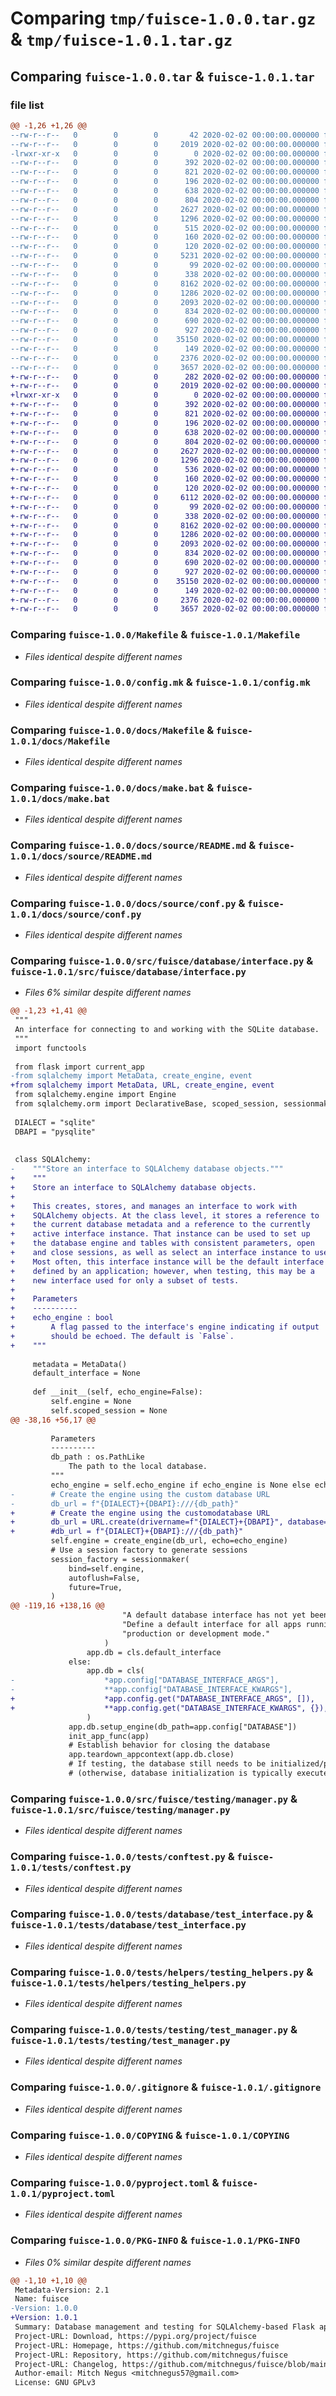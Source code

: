# Comparing `tmp/fuisce-1.0.0.tar.gz` & `tmp/fuisce-1.0.1.tar.gz`

## Comparing `fuisce-1.0.0.tar` & `fuisce-1.0.1.tar`

### file list

```diff
@@ -1,26 +1,26 @@
--rw-r--r--   0        0        0       42 2020-02-02 00:00:00.000000 fuisce-1.0.0/CHANGELOG.md
--rw-r--r--   0        0        0     2019 2020-02-02 00:00:00.000000 fuisce-1.0.0/Makefile
-lrwxr-xr-x   0        0        0        0 2020-02-02 00:00:00.000000 fuisce-1.0.0/README.md -> docs/source/README.md
--rw-r--r--   0        0        0      392 2020-02-02 00:00:00.000000 fuisce-1.0.0/_vimrc_local.vim
--rw-r--r--   0        0        0      821 2020-02-02 00:00:00.000000 fuisce-1.0.0/config.mk
--rw-r--r--   0        0        0      196 2020-02-02 00:00:00.000000 fuisce-1.0.0/requirements.txt
--rw-r--r--   0        0        0      638 2020-02-02 00:00:00.000000 fuisce-1.0.0/docs/Makefile
--rw-r--r--   0        0        0      804 2020-02-02 00:00:00.000000 fuisce-1.0.0/docs/make.bat
--rw-r--r--   0        0        0     2627 2020-02-02 00:00:00.000000 fuisce-1.0.0/docs/source/README.md
--rw-r--r--   0        0        0     1296 2020-02-02 00:00:00.000000 fuisce-1.0.0/docs/source/conf.py
--rw-r--r--   0        0        0      515 2020-02-02 00:00:00.000000 fuisce-1.0.0/docs/source/index.rst
--rw-r--r--   0        0        0      160 2020-02-02 00:00:00.000000 fuisce-1.0.0/src/fuisce/_version.py
--rw-r--r--   0        0        0      120 2020-02-02 00:00:00.000000 fuisce-1.0.0/src/fuisce/database/__init__.py
--rw-r--r--   0        0        0     5231 2020-02-02 00:00:00.000000 fuisce-1.0.0/src/fuisce/database/interface.py
--rw-r--r--   0        0        0       99 2020-02-02 00:00:00.000000 fuisce-1.0.0/src/fuisce/testing/__init__.py
--rw-r--r--   0        0        0      338 2020-02-02 00:00:00.000000 fuisce-1.0.0/src/fuisce/testing/config.py
--rw-r--r--   0        0        0     8162 2020-02-02 00:00:00.000000 fuisce-1.0.0/src/fuisce/testing/manager.py
--rw-r--r--   0        0        0     1286 2020-02-02 00:00:00.000000 fuisce-1.0.0/tests/conftest.py
--rw-r--r--   0        0        0     2093 2020-02-02 00:00:00.000000 fuisce-1.0.0/tests/database/test_interface.py
--rw-r--r--   0        0        0      834 2020-02-02 00:00:00.000000 fuisce-1.0.0/tests/helpers/testing_helpers.py
--rw-r--r--   0        0        0      690 2020-02-02 00:00:00.000000 fuisce-1.0.0/tests/testing/test_manager.py
--rw-r--r--   0        0        0      927 2020-02-02 00:00:00.000000 fuisce-1.0.0/.gitignore
--rw-r--r--   0        0        0    35150 2020-02-02 00:00:00.000000 fuisce-1.0.0/COPYING
--rw-r--r--   0        0        0      149 2020-02-02 00:00:00.000000 fuisce-1.0.0/LICENSE
--rw-r--r--   0        0        0     2376 2020-02-02 00:00:00.000000 fuisce-1.0.0/pyproject.toml
--rw-r--r--   0        0        0     3657 2020-02-02 00:00:00.000000 fuisce-1.0.0/PKG-INFO
+-rw-r--r--   0        0        0      282 2020-02-02 00:00:00.000000 fuisce-1.0.1/CHANGELOG.md
+-rw-r--r--   0        0        0     2019 2020-02-02 00:00:00.000000 fuisce-1.0.1/Makefile
+lrwxr-xr-x   0        0        0        0 2020-02-02 00:00:00.000000 fuisce-1.0.1/README.md -> docs/source/README.md
+-rw-r--r--   0        0        0      392 2020-02-02 00:00:00.000000 fuisce-1.0.1/_vimrc_local.vim
+-rw-r--r--   0        0        0      821 2020-02-02 00:00:00.000000 fuisce-1.0.1/config.mk
+-rw-r--r--   0        0        0      196 2020-02-02 00:00:00.000000 fuisce-1.0.1/requirements.txt
+-rw-r--r--   0        0        0      638 2020-02-02 00:00:00.000000 fuisce-1.0.1/docs/Makefile
+-rw-r--r--   0        0        0      804 2020-02-02 00:00:00.000000 fuisce-1.0.1/docs/make.bat
+-rw-r--r--   0        0        0     2627 2020-02-02 00:00:00.000000 fuisce-1.0.1/docs/source/README.md
+-rw-r--r--   0        0        0     1296 2020-02-02 00:00:00.000000 fuisce-1.0.1/docs/source/conf.py
+-rw-r--r--   0        0        0      536 2020-02-02 00:00:00.000000 fuisce-1.0.1/docs/source/index.rst
+-rw-r--r--   0        0        0      160 2020-02-02 00:00:00.000000 fuisce-1.0.1/src/fuisce/_version.py
+-rw-r--r--   0        0        0      120 2020-02-02 00:00:00.000000 fuisce-1.0.1/src/fuisce/database/__init__.py
+-rw-r--r--   0        0        0     6112 2020-02-02 00:00:00.000000 fuisce-1.0.1/src/fuisce/database/interface.py
+-rw-r--r--   0        0        0       99 2020-02-02 00:00:00.000000 fuisce-1.0.1/src/fuisce/testing/__init__.py
+-rw-r--r--   0        0        0      338 2020-02-02 00:00:00.000000 fuisce-1.0.1/src/fuisce/testing/config.py
+-rw-r--r--   0        0        0     8162 2020-02-02 00:00:00.000000 fuisce-1.0.1/src/fuisce/testing/manager.py
+-rw-r--r--   0        0        0     1286 2020-02-02 00:00:00.000000 fuisce-1.0.1/tests/conftest.py
+-rw-r--r--   0        0        0     2093 2020-02-02 00:00:00.000000 fuisce-1.0.1/tests/database/test_interface.py
+-rw-r--r--   0        0        0      834 2020-02-02 00:00:00.000000 fuisce-1.0.1/tests/helpers/testing_helpers.py
+-rw-r--r--   0        0        0      690 2020-02-02 00:00:00.000000 fuisce-1.0.1/tests/testing/test_manager.py
+-rw-r--r--   0        0        0      927 2020-02-02 00:00:00.000000 fuisce-1.0.1/.gitignore
+-rw-r--r--   0        0        0    35150 2020-02-02 00:00:00.000000 fuisce-1.0.1/COPYING
+-rw-r--r--   0        0        0      149 2020-02-02 00:00:00.000000 fuisce-1.0.1/LICENSE
+-rw-r--r--   0        0        0     2376 2020-02-02 00:00:00.000000 fuisce-1.0.1/pyproject.toml
+-rw-r--r--   0        0        0     3657 2020-02-02 00:00:00.000000 fuisce-1.0.1/PKG-INFO
```

### Comparing `fuisce-1.0.0/Makefile` & `fuisce-1.0.1/Makefile`

 * *Files identical despite different names*

### Comparing `fuisce-1.0.0/config.mk` & `fuisce-1.0.1/config.mk`

 * *Files identical despite different names*

### Comparing `fuisce-1.0.0/docs/Makefile` & `fuisce-1.0.1/docs/Makefile`

 * *Files identical despite different names*

### Comparing `fuisce-1.0.0/docs/make.bat` & `fuisce-1.0.1/docs/make.bat`

 * *Files identical despite different names*

### Comparing `fuisce-1.0.0/docs/source/README.md` & `fuisce-1.0.1/docs/source/README.md`

 * *Files identical despite different names*

### Comparing `fuisce-1.0.0/docs/source/conf.py` & `fuisce-1.0.1/docs/source/conf.py`

 * *Files identical despite different names*

### Comparing `fuisce-1.0.0/src/fuisce/database/interface.py` & `fuisce-1.0.1/src/fuisce/database/interface.py`

 * *Files 6% similar despite different names*

```diff
@@ -1,23 +1,41 @@
 """
 An interface for connecting to and working with the SQLite database.
 """
 import functools
 
 from flask import current_app
-from sqlalchemy import MetaData, create_engine, event
+from sqlalchemy import MetaData, URL, create_engine, event
 from sqlalchemy.engine import Engine
 from sqlalchemy.orm import DeclarativeBase, scoped_session, sessionmaker
 
 DIALECT = "sqlite"
 DBAPI = "pysqlite"
 
 
 class SQLAlchemy:
-    """Store an interface to SQLAlchemy database objects."""
+    """
+    Store an interface to SQLAlchemy database objects.
+
+    This creates, stores, and manages an interface to work with
+    SQLAlchemy objects. At the class level, it stores a reference to
+    the current database metadata and a reference to the currently
+    active interface instance. That instance can be used to set up
+    the database engine and tables with consistent parameters, open
+    and close sessions, as well as select an interface instance to use.
+    Most often, this interface instance will be the default interface
+    defined by an application; however, when testing, this may be a
+    new interface used for only a subset of tests.
+
+    Parameters
+    ----------
+    echo_engine : bool
+        A flag passed to the interface's engine indicating if output
+        should be echoed. The default is `False`.
+    """
 
     metadata = MetaData()
     default_interface = None
 
     def __init__(self, echo_engine=False):
         self.engine = None
         self.scoped_session = None
@@ -38,16 +56,17 @@
 
         Parameters
         ----------
         db_path : os.PathLike
             The path to the local database.
         """
         echo_engine = self.echo_engine if echo_engine is None else echo_engine
-        # Create the engine using the custom database URL
-        db_url = f"{DIALECT}+{DBAPI}:///{db_path}"
+        # Create the engine using the customodatabase URL
+        db_url = URL.create(drivername=f"{DIALECT}+{DBAPI}", database=db_path)
+        #db_url = f"{DIALECT}+{DBAPI}:///{db_path}"
         self.engine = create_engine(db_url, echo=echo_engine)
         # Use a session factory to generate sessions
         session_factory = sessionmaker(
             bind=self.engine,
             autoflush=False,
             future=True,
         )
@@ -119,16 +138,16 @@
                         "A default database interface has not yet been defined. "
                         "Define a default interface for all apps running in "
                         "production or development mode."
                     )
                 app.db = cls.default_interface
             else:
                 app.db = cls(
-                    *app.config["DATABASE_INTERFACE_ARGS"],
-                    **app.config["DATABASE_INTERFACE_KWARGS"],
+                    *app.config.get("DATABASE_INTERFACE_ARGS", []),
+                    **app.config.get("DATABASE_INTERFACE_KWARGS", {}),
                 )
             app.db.setup_engine(db_path=app.config["DATABASE"])
             init_app_func(app)
             # Establish behavior for closing the database
             app.teardown_appcontext(app.db.close)
             # If testing, the database still needs to be initialized/prepopulated
             # (otherwise, database initialization is typically executed via the CLI)
```

### Comparing `fuisce-1.0.0/src/fuisce/testing/manager.py` & `fuisce-1.0.1/src/fuisce/testing/manager.py`

 * *Files identical despite different names*

### Comparing `fuisce-1.0.0/tests/conftest.py` & `fuisce-1.0.1/tests/conftest.py`

 * *Files identical despite different names*

### Comparing `fuisce-1.0.0/tests/database/test_interface.py` & `fuisce-1.0.1/tests/database/test_interface.py`

 * *Files identical despite different names*

### Comparing `fuisce-1.0.0/tests/helpers/testing_helpers.py` & `fuisce-1.0.1/tests/helpers/testing_helpers.py`

 * *Files identical despite different names*

### Comparing `fuisce-1.0.0/tests/testing/test_manager.py` & `fuisce-1.0.1/tests/testing/test_manager.py`

 * *Files identical despite different names*

### Comparing `fuisce-1.0.0/.gitignore` & `fuisce-1.0.1/.gitignore`

 * *Files identical despite different names*

### Comparing `fuisce-1.0.0/COPYING` & `fuisce-1.0.1/COPYING`

 * *Files identical despite different names*

### Comparing `fuisce-1.0.0/pyproject.toml` & `fuisce-1.0.1/pyproject.toml`

 * *Files identical despite different names*

### Comparing `fuisce-1.0.0/PKG-INFO` & `fuisce-1.0.1/PKG-INFO`

 * *Files 0% similar despite different names*

```diff
@@ -1,10 +1,10 @@
 Metadata-Version: 2.1
 Name: fuisce
-Version: 1.0.0
+Version: 1.0.1
 Summary: Database management and testing for SQLAlchemy-based Flask apps.
 Project-URL: Download, https://pypi.org/project/fuisce
 Project-URL: Homepage, https://github.com/mitchnegus/fuisce
 Project-URL: Repository, https://github.com/mitchnegus/fuisce
 Project-URL: Changelog, https://github.com/mitchnegus/fuisce/blob/main/CHANGELOG.md
 Author-email: Mitch Negus <mitchnegus57@gmail.com>
 License: GNU GPLv3
```


